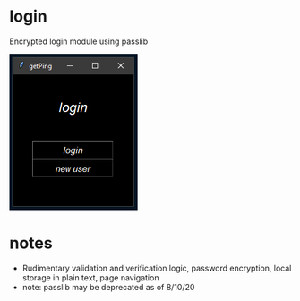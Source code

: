 # login
Encrypted login module using passlib

![login](https://github.com/geoff-siuciak/login/blob/master/login.PNG?raw=true)

# notes
- Rudimentary validation and verification logic, password encryption, local storage in plain text, page navigation
- note: passlib may be deprecated as of 8/10/20
